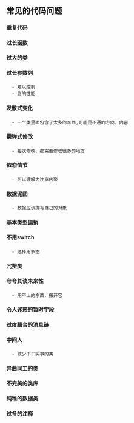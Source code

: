 ## 常见的代码问题


####  重复代码


####  过长函数


####  过大的类
    

####  过长参数列
      - 难以控制
      - 影响性能
    
####  发散式变化   
      - 一个类里面包含了太多的东西,可能是不通的方向、内容

####  霰弹式修改
      - 每次修改，都需要修改很多的地方 

####  依恋情节
      - 可以理解为注意内聚  

####  数据泥团
      - 数据应该拥有自己的对象     

####  基本类型偏执

####  不用switch
      - 选择用多态 
      
####  冗赘类

####  夸夸其谈未来性
      - 用不上的东西，搬开它
      
####  令人迷惑的暂时字段

####  过度藕合的消息链

####  中间人
      - 减少不干实事的类

####  异曲同工的类

####  不完美的类库

####  纯稚的数据类

####  过多的注释

      
                                 
       
